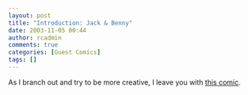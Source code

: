 ```yaml
---
layout: post
title: "Introduction: Jack & Benny"
date: 2003-11-05 00:44
author: rcadmin
comments: true
categories: [Guest Comics]
tags: []
---
```

As I branch out and try to be more creative, I leave you with <a HREF='modules.php?op=modload&name=Comics&file=index&action=comic&id=351'>this comic</a>.
<!--more-->
<img src="http://dl.bitsmack.com/comics/20031105.jpg" alt="" />
